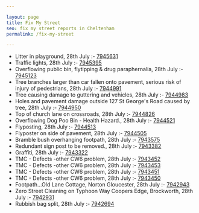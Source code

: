 ```yaml
---

layout: page
title: Fix My Street
seo: fix my street reports in Cheltenham
permalink: /fix-my-street

---
```


<!-- fix_marker starts -->

- Litter in playground, 28th July :- [7945631](https://www.fixmystreet.com/report/7945631)
- Traffic lights, 28th July :- [7945395](https://www.fixmystreet.com/report/7945395)
- Overflowing public bin, flytipping & drug paraphernalia, 28th July :- [7945123](https://www.fixmystreet.com/report/7945123)
- Tree branches larger than car fallen onto pavement, serious risk of injury of pedestrians, 28th July :- [7944991](https://www.fixmystreet.com/report/7944991)
- Tree causing damage to guttering and vehicles, 28th July :- [7944983](https://www.fixmystreet.com/report/7944983)
- Holes and pavement damage outside 127 St George's Road caused by tree, 28th July :- [7944950](https://www.fixmystreet.com/report/7944950)
- Top of church lane on crossroads, 28th July :- [7944826](https://www.fixmystreet.com/report/7944826)
- Overflowing Dog Poo Bin - Health Hazard., 28th July :- [7944521](https://www.fixmystreet.com/report/7944521)
- Flyposting, 28th July :- [7944513](https://www.fixmystreet.com/report/7944513)
- Flyposter on side of pavement, 28th July :- [7944505](https://www.fixmystreet.com/report/7944505)
- Bramble bush overhanging footpath, 28th July :- [7943575](https://www.fixmystreet.com/report/7943575)
- Redundant sign post to be removed., 28th July :- [7943382](https://www.fixmystreet.com/report/7943382)
- Graffiti, 28th July :- [7943322](https://www.fixmystreet.com/report/7943322)
- TMC - Defects -other CW6 problem, 28th July :- [7943452](https://www.fixmystreet.com/report/7943452)
- TMC - Defects -other CW6 problem, 28th July :- [7943453](https://www.fixmystreet.com/report/7943453)
- TMC - Defects -other CW6 problem, 28th July :- [7943451](https://www.fixmystreet.com/report/7943451)
- TMC - Defects -other CW6 problem, 28th July :- [7943450](https://www.fixmystreet.com/report/7943450)
- Footpath…Old Lane Cottage, Norton Gloucester, 28th July :- [7942943](https://www.fixmystreet.com/report/7942943)
- Zero Street Cleaning on Typhoon Way Coopers Edge, Brockworth, 28th July :- [7942931](https://www.fixmystreet.com/report/7942931)
- Rubbish bag split, 28th July :- [7942694](https://www.fixmystreet.com/report/7942694)

<!-- fix_marker ends -->